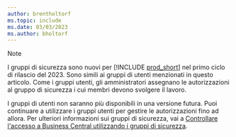 ```yaml
---
author: brentholtorf
ms.topic: include
ms.date: 03/03/2023
ms.author: bholtorf
---
```


> [!NOTE]
> I gruppi di sicurezza sono nuovi per [!INCLUDE [prod_short](prod_short.md)] nel primo ciclo di rilascio del 2023. Sono simili ai gruppi di utenti menzionati in questo articolo. Come i gruppi utenti, gli amministratori assegnano le autorizzazioni al gruppo di sicurezza i cui membri devono svolgere il lavoro.
>
> I gruppi di utenti non saranno più disponibili in una versione futura. Puoi continuare a utilizzare i gruppi utenti per gestire le autorizzazioni fino ad allora. Per ulteriori informazioni sui gruppi di sicurezza, vai a [Controllare l'accesso a Business Central utilizzando i gruppi di sicurezza](../ui-security-groups.md).